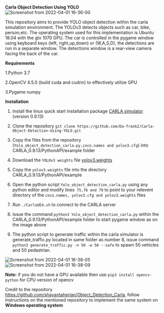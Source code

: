 **Carla Object Detection Using YOLO**
![Screenshot from 2022-04-01 16-36-00](https://user-images.githubusercontent.com/85341949/161832011-831f0b98-e9ca-4658-b9bf-e8a0e2b3c916.png)

This repository aims to provide YOLO object detection within the carla simulation environment. The YOLOv3 detects objects such as car, bike, person,etc. The operating system used for this implementation is Ubuntu 18.04 with the gtx 1070 GPU. The car is controlled in the pygame window using keyboard keys (left, right,up,down) or (W,A,S,D), the detections are run in a separate window. The detections window is a rear-view camera facing the back of the car.

**Requirements**

1.Python 3.7

2.OpenCV 4.5.0 (build cuda and cudnn) to effectively utilize GPU

3.Pygame numpy

**Installation**

1. Install the linux quick start installation package [CARLA simulator](https://carla.readthedocs.io/en/latest/start_quickstart/) (version 0.9.13) 

2. Clone the repository  `git clone https://github.com/Da-frank2/Carla-Object-Detection-Using-YOLO.git
`
3. Copy the files from the repository (`Yolo_object_detection_carla.py,coco.names and yolov3.cfg`) into CARLA_0.9.13/PythonAPI/example folder

4. Download the `YOLOv3 weights` file [yolov3.weights](https://drive.google.com/file/d/1xYasjU52whXMLT5MtF7RCPQkV66993oR/view)

5. Copy the `yolov3.weights` file into the directory CARLA_0.9.13/PythonAPI/example

6. Open the python script `Yolo_object_detection_carla.py` using any python editor and modify lines` 75,76 and 79` to point to your relevent directory of the `coco.names, yolov3.cfg and yolov3.weights` files    

7. Run `./CarlaUE4.sh` to connect to the CARLA server

8. Issue the command `python3 Yolo_object_detection_carla.py` within the CARLA_0.9.13/PythonAPI/example folder to start pygame window as on the image above 

9. The python script to generate traffic within the carla simulator is generate_traffic.py located in same folder as number 8, issue command `python3 generate_traffic.py -n 50 -w 50 --safe` to spawn 50 vehicles and 50 pedastrian.

![Screenshot from 2022-04-01 16-38-05](https://user-images.githubusercontent.com/85341949/161938758-1c5fb53b-63d4-4d82-9cd3-efb9cfa53746.png)
![Screenshot from 2022-04-01 16-38-09](https://user-images.githubusercontent.com/85341949/161939728-439a9874-826a-4c93-83be-d1600fd8b5d6.png)

**Note:** if you do not have a GPU available then use `pip3 install opencv-python` for CPU version of opencv

Credit to the repository https://github.com/shayantaherian/Object_Detection_Carla, follow instructions on the mentioned repository to implement the same system on **Windows operating system**
